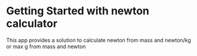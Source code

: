 # Getting Started with newton calculator

This app provides a solution to calculate newton from mass and newton/kg
or max g from mass and newton 